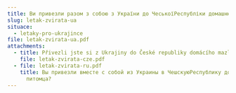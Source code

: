 ```yaml
---
title: Ви привезли разом з собою з України до ЧеськоїРеспубліки домашню тваринку?
slug: letak-zvirata-ua
situace:
  - letaky-pro-ukrajince
file: letak-zvirata-ua.pdf
attachments:
  - title: Přivezli jste si z Ukrajiny do České republiky domácího mazlíčka?
    file: letak-zvirata-cze.pdf
  - file: letak-zvirata-ru.pdf
    title: Вы привезли вместе с собой из Украины в ЧешскуюРеспублику домашнего
      питомца?
---
```

